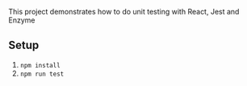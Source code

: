 This project demonstrates how to do unit testing with React, Jest and Enzyme

## Setup
1. ```npm install```
2. ```npm run test```
